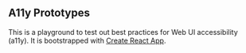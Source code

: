 ## A11y Prototypes

This is a playground to test out best practices for Web UI accessibility (a11y). It is bootstrapped with [Create React App](https://github.com/facebookincubator/create-react-app).


